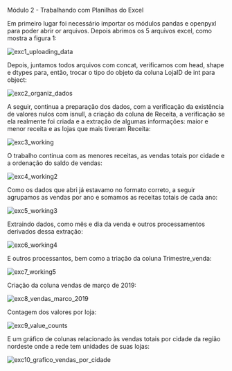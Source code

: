 
Módulo 2 - Trabalhando com Planilhas do Excel

Em primeiro lugar foi necessário importar os módulos pandas e openpyxl para poder abrir or arquivos. Depois abrimos os 5 arquivos excel, como mostra a figura 1:

![exc1_uploading_data](https://github.com/geosidnei/desafio1-cd/blob/main/exc1_uploading_data.png)


Depois, juntamos todos arquivos com concat, verificamos com head, shape e dtypes para, então, trocar o tipo do objeto da coluna LojaID de int para object:

![exc2_organiz_dados](https://github.com/geosidnei/desafio1-cd/blob/main/exc2_organiz_dados.png)


A seguir, continua a preparação dos dados, com a verificação da existência de valores nulos com isnull, a criação da coluna de Receita, a verificação se ela realmente foi criada e a extração de algumas informações: maior e menor receita e as lojas que mais tiveram Receita:


![exc3_working](https://github.com/geosidnei/desafio1-cd/blob/main/exc3_working.png)



O trabalho continua com as menores receitas, as vendas totais por cidade e a ordenação do saldo de vendas:


![exc4_working2](https://github.com/geosidnei/desafio1-cd/blob/main/exc4_working2.png)


Como os dados que abri já estavamo no formato correto, a seguir agrupamos as vendas por ano e somamos as receitas totais de cada ano:


![exc5_working3](https://github.com/geosidnei/desafio1-cd/blob/main/exc5_working3.png)


Extraindo dados, como mês e dia da venda e outros processamentos derivados dessa extração:

![exc6_working4](https://github.com/geosidnei/desafio1-cd/blob/main/exc6_working4.png)


E outros processantos, bem como a triação da coluna Trimestre_venda:


![exc7_working5](https://github.com/geosidnei/desafio1-cd/blob/main/exc7_working5.png)

Criação da coluna vendas de março de 2019:

![exc8_vendas_marco_2019](https://github.com/geosidnei/desafio1-cd/blob/main/exc8_vendas_marco_2019.png)

Contagem dos valores por loja:

![exc9_value_counts](https://github.com/geosidnei/desafio1-cd/blob/main/exc9_value_counts.png)


E um gráfico de colunas relacionado às vendas totais por cidade da região nordeste onde a rede tem unidades de suas lojas:


![exc10_grafico_vendas_por_cidade](https://github.com/geosidnei/desafio1-cd/blob/main/exc10_grafico_vendas_por_cidade.png)
